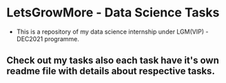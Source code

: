 # LetsGrowMore - Data Science Tasks

- This is a repository of my data science internship under LGM(VIP) - DEC2021 programme.

## Check out my tasks also each task have it's own readme file with details about respective tasks.
